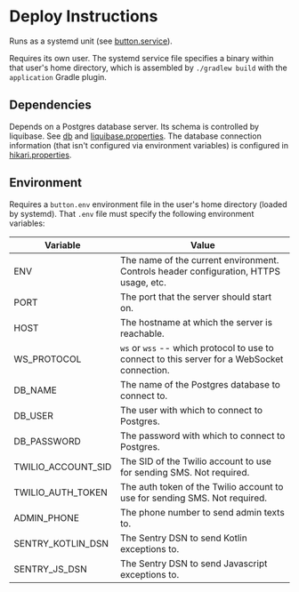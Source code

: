 # Deploy Instructions

Runs as a systemd unit (see [button.service](../dailygames.service)).

Requires its own user. The systemd service file specifies a binary within that user's home
directory, which is assembled by `./gradlew build` with the `application` Gradle plugin.

## Dependencies

Depends on a Postgres database server. Its schema is controlled by liquibase. See [db](../db) and
[liquibase.properties](../db/liquibase.properties). The database connection information (that
isn't configured via environment variables) is configured in
[hikari.properties](../src/main/resources/hikari.properties).

## Environment

Requires a `button.env` environment file in the user's home directory (loaded by systemd). That
`.env` file must specify the following environment variables:

| Variable           | Value                                                                                        |
|--------------------|----------------------------------------------------------------------------------------------|
| ENV                | The name of the current environment. Controls header configuration, HTTPS usage, etc.        |
| PORT               | The port that the server should start on.                                                    |
| HOST               | The hostname at which the server is reachable.                                               | 
| WS_PROTOCOL        | `ws` or `wss` -- which protocol to use to connect to this server for a WebSocket connection. | 
| DB_NAME            | The name of the Postgres database to connect to.                                             |
| DB_USER            | The user with which to connect to Postgres.                                                  |
| DB_PASSWORD        | The password with which to connect to Postgres.                                              |
| TWILIO_ACCOUNT_SID | The SID of the Twilio account to use for sending SMS. Not required.                          |
| TWILIO_AUTH_TOKEN  | The auth token of the Twilio account to use for sending SMS. Not required.                   |
| ADMIN_PHONE        | The phone number to send admin texts to.                                                     | 
| SENTRY_KOTLIN_DSN  | The Sentry DSN to send Kotlin exceptions to.                                                 | 
| SENTRY_JS_DSN      | The Sentry DSN to send Javascript exceptions to.                                             | 
